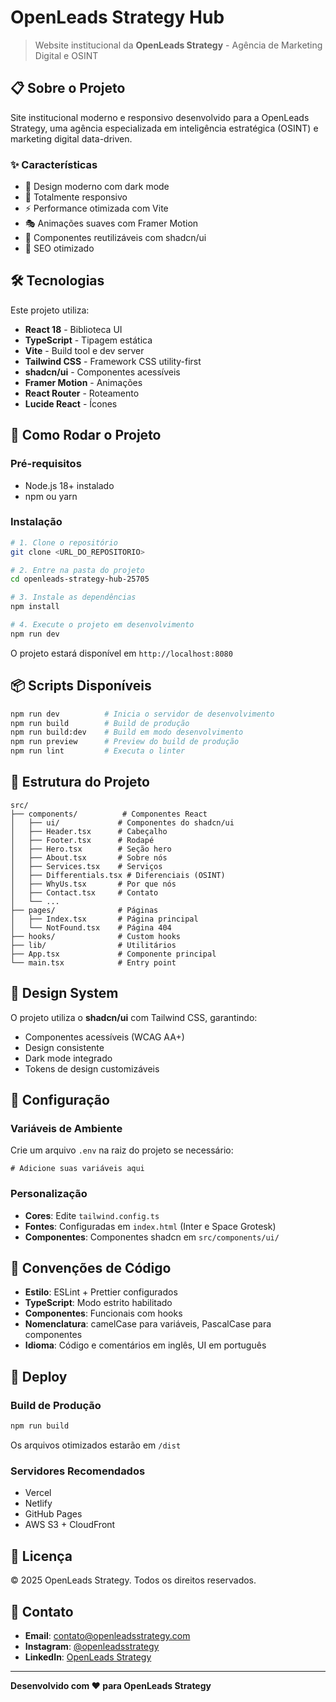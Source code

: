 # OpenLeads Strategy Hub

> Website institucional da **OpenLeads Strategy** - Agência de Marketing Digital e OSINT

## 📋 Sobre o Projeto

Site institucional moderno e responsivo desenvolvido para a OpenLeads Strategy, uma agência especializada em inteligência estratégica (OSINT) e marketing digital data-driven.

### ✨ Características

- 🎨 Design moderno com dark mode
- 📱 Totalmente responsivo
- ⚡ Performance otimizada com Vite
- 🎭 Animações suaves com Framer Motion
- 🧩 Componentes reutilizáveis com shadcn/ui
- 🎯 SEO otimizado

## 🛠️ Tecnologias

Este projeto utiliza:

- **React 18** - Biblioteca UI
- **TypeScript** - Tipagem estática
- **Vite** - Build tool e dev server
- **Tailwind CSS** - Framework CSS utility-first
- **shadcn/ui** - Componentes acessíveis
- **Framer Motion** - Animações
- **React Router** - Roteamento
- **Lucide React** - Ícones

## 🚀 Como Rodar o Projeto

### Pré-requisitos

- Node.js 18+ instalado
- npm ou yarn

### Instalação

```bash
# 1. Clone o repositório
git clone <URL_DO_REPOSITORIO>

# 2. Entre na pasta do projeto
cd openleads-strategy-hub-25705

# 3. Instale as dependências
npm install

# 4. Execute o projeto em desenvolvimento
npm run dev
```

O projeto estará disponível em `http://localhost:8080`

## 📦 Scripts Disponíveis

```bash
npm run dev          # Inicia o servidor de desenvolvimento
npm run build        # Build de produção
npm run build:dev    # Build em modo desenvolvimento
npm run preview      # Preview do build de produção
npm run lint         # Executa o linter
```

## 📁 Estrutura do Projeto

```
src/
├── components/          # Componentes React
│   ├── ui/             # Componentes do shadcn/ui
│   ├── Header.tsx      # Cabeçalho
│   ├── Footer.tsx      # Rodapé
│   ├── Hero.tsx        # Seção hero
│   ├── About.tsx       # Sobre nós
│   ├── Services.tsx    # Serviços
│   ├── Differentials.tsx # Diferenciais (OSINT)
│   ├── WhyUs.tsx       # Por que nós
│   ├── Contact.tsx     # Contato
│   └── ...
├── pages/              # Páginas
│   ├── Index.tsx       # Página principal
│   └── NotFound.tsx    # Página 404
├── hooks/              # Custom hooks
├── lib/                # Utilitários
├── App.tsx             # Componente principal
└── main.tsx            # Entry point
```

## 🎨 Design System

O projeto utiliza o **shadcn/ui** com Tailwind CSS, garantindo:

- Componentes acessíveis (WCAG AA+)
- Design consistente
- Dark mode integrado
- Tokens de design customizáveis

## 🔧 Configuração

### Variáveis de Ambiente

Crie um arquivo `.env` na raiz do projeto se necessário:

```env
# Adicione suas variáveis aqui
```

### Personalização

- **Cores**: Edite `tailwind.config.ts`
- **Fontes**: Configuradas em `index.html` (Inter e Space Grotesk)
- **Componentes**: Componentes shadcn em `src/components/ui/`

## 📝 Convenções de Código

- **Estilo**: ESLint + Prettier configurados
- **TypeScript**: Modo estrito habilitado
- **Componentes**: Funcionais com hooks
- **Nomenclatura**: camelCase para variáveis, PascalCase para componentes
- **Idioma**: Código e comentários em inglês, UI em português

## 🚀 Deploy

### Build de Produção

```bash
npm run build
```

Os arquivos otimizados estarão em `/dist`

### Servidores Recomendados

- Vercel
- Netlify
- GitHub Pages
- AWS S3 + CloudFront

## 📄 Licença

© 2025 OpenLeads Strategy. Todos os direitos reservados.

## 🤝 Contato

- **Email**: contato@openleadsstrategy.com
- **Instagram**: [@openleadsstrategy](https://instagram.com/openleadsstrategy)
- **LinkedIn**: [OpenLeads Strategy](https://linkedin.com/company/openleadsstrategy)

---

**Desenvolvido com ❤️ para OpenLeads Strategy**
